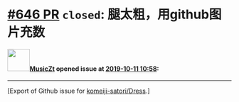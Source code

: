 # [\#646 PR](https://github.com/komeiji-satori/Dress/pull/646) `closed`: 腿太粗，用github图片充数

#### <img src="https://avatars.githubusercontent.com/u/40748964?u=077a21e1ecd6d44fe121177bf1a3a855195cfb17&v=4" width="50">[MusicZt](https://github.com/MusicZt) opened issue at [2019-10-11 10:58](https://github.com/komeiji-satori/Dress/pull/646):






-------------------------------------------------------------------------------



[Export of Github issue for [komeiji-satori/Dress](https://github.com/komeiji-satori/Dress).]
